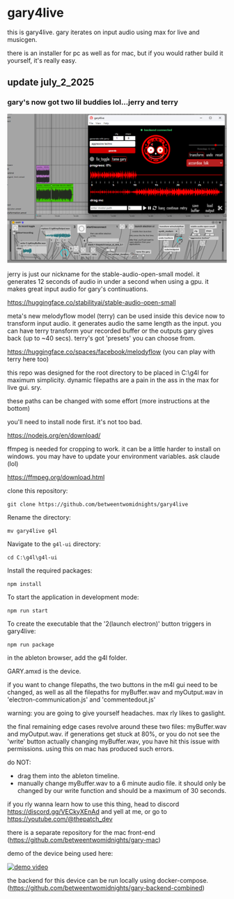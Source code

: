 # gary4live

this is gary4live. gary iterates on input audio using max for live and musicgen.

 there is an installer for pc as well as for mac, but if you would rather build it yourself, it's really easy.

## update july_2_2025
### gary's now got two lil buddies lol...jerry and terry

![gary4live](./gary4live_screenshot.png)

jerry is just our nickname for the stable-audio-open-small model. it generates 12 seconds of audio in under a second when using a gpu. it makes great input audio for gary's continuations. 

https://huggingface.co/stabilityai/stable-audio-open-small 

meta's new melodyflow model (terry) can be used inside this device now to transform input audio. it generates audio the same length as the input. you can have terry transform your recorded buffer or the outputs gary gives back (up to ~40 secs). terry's got 'presets' you can choose from.

https://huggingface.co/spaces/facebook/melodyflow (you can play with terry here too)

this repo was designed for the root directory to be placed in C:\\g4l for maximum simplicity. dynamic filepaths are a pain in the ass in the max for live gui. sry.

these paths can be changed with some effort (more instructions at the bottom)

you'll need to install node first. it's not too bad.

https://nodejs.org/en/download/

ffmpeg is needed for cropping to work. it can be a little harder to install on windows. you may have to update your environment variables. ask claude (lol)

https://ffmpeg.org/download.html



clone this repository:

```
git clone https://github.com/betweentwomidnights/gary4live
```

Rename the directory:

```
mv gary4live g4l
```

Navigate to the `g4l-ui` directory:

```
cd C:\g4l\g4l-ui
```

Install the required packages:

```
npm install
```

To start the application in development mode:

```
npm run start
```

To create the executable that the '2(launch electron)' button triggers in gary4live:

```
npm run package
```

in the ableton browser, add the g4l folder.  

GARY.amxd is the device.

if you want to change filepaths, the two buttons in the m4l gui need to be changed, as well as all the filepaths for myBuffer.wav and myOutput.wav in 'electron-communication.js' and 'commentedout.js'

warning: you are going to give yourself headaches. max rly likes to gaslight.

the final remaining edge cases revolve around these two files: myBuffer.wav and myOutput.wav. if generations get stuck at 80%, or you do not see the 'write' button actually changing myBuffer.wav, you have hit this issue with permissions. using this on mac has produced such errors. 

do NOT:

- drag them into the ableton timeline.
- manually change myBuffer.wav to a 6 minute audio file. it should only be changed by our write function and should be a maximum of 30 seconds.

if you rly wanna learn how to use this thing, head to discord https://discord.gg/VECkyXEnAd and yell at me, or go to https://youtube.com/@thepatch_dev

there is a separate repository for the mac front-end (https://github.com/betweentwomidnights/gary-mac)

demo of the device being used here:

[![demo video](https://img.youtube.com/vi/ZqgcRiAlrHQ/0.jpg)](https://www.youtube.com/watch?v=0plq4OV0ECY)

the backend for this device can be run locally using docker-compose. (https://github.com/betweentwomidnights/gary-backend-combined)
